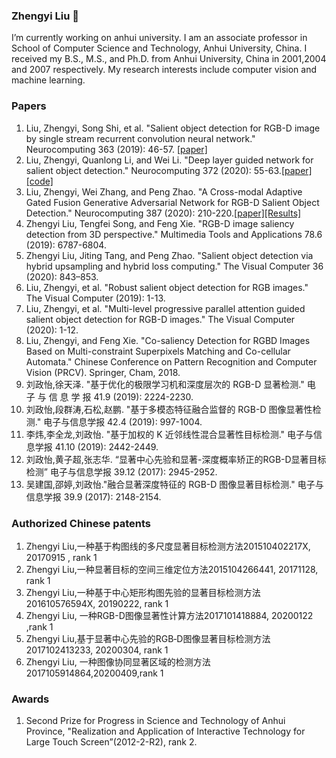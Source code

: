 ### Zhengyi Liu 👋  
 I’m currently working on anhui university. I am an associate professor in School of Computer Science and Technology, Anhui University, China. I received my B.S., M.S., and Ph.D. from Anhui University, China in 2001,2004 and 2007 respectively. My research interests include computer vision and machine learning.
 
### Papers  
1.	Liu, Zhengyi, Song Shi, et al. "Salient object detection for RGB-D image by single stream recurrent convolution neural network." Neurocomputing 363 (2019): 46-57. [[paper]](https://www.sciencedirect.com/science/article/abs/pii/S0925231219309403)
2.	Liu, Zhengyi, Quanlong Li, and Wei Li. "Deep layer guided network for salient object detection." Neurocomputing 372 (2020): 55-63.[[paper]](https://www.sciencedirect.com/science/article/abs/pii/S0925231219312809)[[code]](https://github.com/liuzywen/Deep-layer-guided-network-for-salient-object-detection)
3.	Liu, Zhengyi, Wei Zhang, and Peng Zhao. "A Cross-modal Adaptive Gated Fusion Generative Adversarial Network for RGB-D Salient Object Detection." Neurocomputing 387 (2020): 210-220.[[paper]](https://www.sciencedirect.com/science/article/abs/pii/S0925231220300904)[[Results]](https://github.com/liuzywen/)
4.	Zhengyi Liu, Tengfei Song, and Feng Xie. "RGB-D image saliency detection from 3D perspective." Multimedia Tools and Applications 78.6 (2019): 6787-6804.
5.	Zhengyi Liu, Jiting Tang, and Peng Zhao. "Salient object detection via hybrid upsampling and hybrid loss computing." The Visual Computer 36 (2020): 843–853.
6.	Liu, Zhengyi, et al. "Robust salient object detection for RGB images." The Visual Computer (2019): 1-13.
7.	Liu, Zhengyi, et al. "Multi-level progressive parallel attention guided salient object detection for RGB-D images." The Visual Computer (2020): 1-12.
8.	Liu, Zhengyi, and Feng Xie. "Co-saliency Detection for RGBD Images Based on Multi-constraint Superpixels Matching and Co-cellular Automata." Chinese Conference on Pattern Recognition and Computer Vision (PRCV). Springer, Cham, 2018.
9.	刘政怡,徐天泽. "基于优化的极限学习机和深度层次的 RGB-D 显著检测." 电 子 与 信 息 学 报 41.9 (2019): 2224-2230.
10.	刘政怡,段群涛,石松,赵鹏. "基于多模态特征融合监督的 RGB-D 图像显著性检测." 电子与信息学报 42.4 (2019): 997-1004.
11.	李炜,李全龙,刘政怡. "基于加权的 K 近邻线性混合显著性目标检测." 电子与信息学报 41.10 (2019): 2442-2449.
12.	刘政怡,黄子超,张志华. “显著中心先验和显著-深度概率矫正的RGB-D显著目标检测” 电子与信息学报 39.12 (2017): 2945-2952.
13.	吴建国,邵婷,刘政怡."融合显著深度特征的 RGB-D 图像显著目标检测." 电子与信息学报 39.9 (2017): 2148-2154.



###  Authorized Chinese patents

1.	Zhengyi Liu,一种基于构图线的多尺度显著目标检测方法201510402217X, 20170915 , rank 1
2.	Zhengyi Liu,一种显著目标的空间三维定位方法2015104266441, 20171128, rank 1
3.	Zhengyi Liu,一种基于中心矩形构图先验的显著目标检测方法201610576594X, 20190222, rank 1
4.	Zhengyi Liu, 一种RGB-D图像显著性计算方法2017101418884, 20200122 ,rank 1
5.	Zhengyi Liu,基于显著中心先验的RGB‑D图像显著目标检测方法2017102413233, 20200304, rank 1
6.	Zhengyi Liu, 一种图像协同显著区域的检测方法2017105914864,20200409,rank 1


### Awards
1.	Second Prize for Progress in Science and Technology of Anhui Province, "Realization and Application of Interactive Technology for Large Touch Screen”(2012-2-R2), rank 2.
